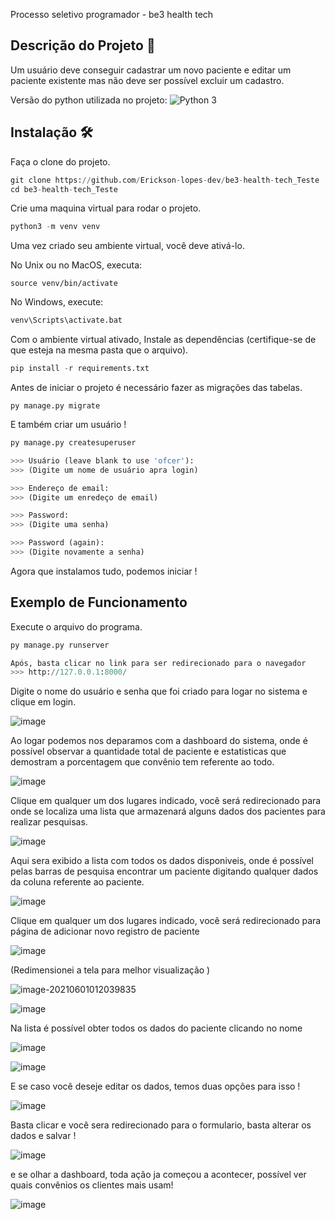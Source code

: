 

 Processo seletivo programador - be3 health tech



## Descrição do Projeto 📄

<p>Um usuário deve conseguir cadastrar um novo paciente e editar um paciente existente mas não deve ser
possível excluir um cadastro.</p>

Versão do python utilizada no projeto: ![Python 3](https://img.shields.io/badge/python-3.8-blue.svg)



## Instalação 🛠️

Faça o clone do projeto.

```python
git clone https://github.com/Erickson-lopes-dev/be3-health-tech_Teste
cd be3-health-tech_Teste
```



Crie uma maquina virtual  para rodar o projeto.

```python
python3 -m venv venv
```

Uma vez criado seu ambiente virtual, você deve ativá-lo.

No Unix ou no MacOS, executa:

```
source venv/bin/activate
```

No Windows, execute:

```python
venv\Scripts\activate.bat
```



Com o ambiente virtual ativado, Instale as dependências (certifique-se de que esteja na mesma pasta que o arquivo).

```python
pip install -r requirements.txt
```



Antes de iniciar o projeto é necessário fazer as migrações das tabelas.

```
py manage.py migrate
```



E também criar um usuário !

```python
py manage.py createsuperuser

>>> Usuário (leave blank to use 'ofcer'):
>>> (Digite um nome de usuário apra login)

>>> Endereço de email:
>>> (Digite um enredeço de email)

>>> Password:
>>> (Digite uma senha)

>>> Password (again):
>>> (Digite novamente a senha)
```

Agora  que instalamos tudo, podemos iniciar !

## Exemplo de Funcionamento

Execute o arquivo do programa.

```python
py manage.py runserver

Após, basta clicar no link para ser redirecionado para o navegador
>>> http://127.0.0.1:8000/
```



Digite o nome do usuário e senha que foi criado para logar no sistema e clique em login.

![image](https://user-images.githubusercontent.com/62525983/120267817-18eec800-c27b-11eb-8db8-4b5ade93c1fe.png)


Ao logar podemos nos deparamos com a dashboard do sistema, onde é possível observar a quantidade total de paciente e estatisticas que demostram a porcentagem que convênio tem referente ao todo.

![image](https://user-images.githubusercontent.com/62525983/120267867-32900f80-c27b-11eb-8bc6-ef73534a5203.png)


Clique em qualquer um dos lugares indicado,  você será redirecionado para onde se localiza uma lista que armazenará alguns dados dos pacientes para realizar pesquisas.

![image](https://user-images.githubusercontent.com/62525983/120267915-48053980-c27b-11eb-81e0-36d0e5df952e.png)



Aqui sera exibido a lista com todos os dados disponiveis, onde é possível pelas barras de pesquisa encontrar um paciente digitando qualquer dados da coluna referente ao paciente.

![image](https://user-images.githubusercontent.com/62525983/120267959-60755400-c27b-11eb-95d2-0a13bd0b86c0.png)


Clique em qualquer um dos lugares indicado,  você será redirecionado para página de adicionar novo registro de paciente

![image](https://user-images.githubusercontent.com/62525983/120268013-75ea7e00-c27b-11eb-9f0e-8c52342647d4.png)

(Redimensionei a tela para melhor visualização )

![image-20210601012039835](![image](https://user-images.githubusercontent.com/62525983/120268046-84389a00-c27b-11eb-804b-a5cbb0003be2.png)
)

![image](https://user-images.githubusercontent.com/62525983/120268067-8dc20200-c27b-11eb-9f8c-5bd3d0067a98.png)


Na lista é possível obter todos os dados do paciente clicando no nome

![image](https://user-images.githubusercontent.com/62525983/120268182-c19d2780-c27b-11eb-86ab-713cf40f48f0.png)


![image](https://user-images.githubusercontent.com/62525983/120268231-d5e12480-c27b-11eb-9069-5af0b7252869.png)



E se caso você deseje editar os dados, temos duas opções para isso !

![image](https://user-images.githubusercontent.com/62525983/120268270-e7c2c780-c27b-11eb-87ec-628977a2881d.png)


Basta clicar e você sera redirecionado para o formulario, basta alterar os dados e salvar !

![image](https://user-images.githubusercontent.com/62525983/120268316-f6a97a00-c27b-11eb-8de3-0b430c23fc98.png)


e se olhar a dashboard, toda ação ja começou a acontecer, possível ver quais convênios os clientes mais usam!

![image](https://user-images.githubusercontent.com/62525983/120268352-045eff80-c27c-11eb-9512-641aa92f1053.png)




